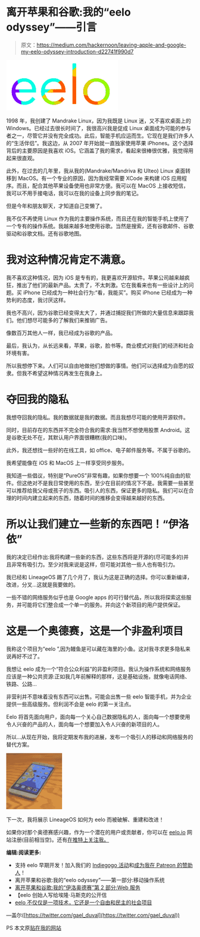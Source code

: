 # 离开苹果和谷歌:我的“eelo odyssey”——引言

> 原文：<https://medium.com/hackernoon/leaving-apple-and-google-my-eelo-odyssey-introduction-d22741f990d7>

![](img/68c06f27a63524cd9daaf4af9f22d88b.png)

1998 年，我创建了 Mandrake Linux，因为我既是 Linux 迷，又不喜欢桌面上的 Windows。已经过去很长时间了，我很高兴我是促成 Linux 桌面成为可能的参与者之一，尽管它并没有完全成功。此后，智能手机应运而生。它现在是我们许多人的“生活伴侣”。我这边，从 2007 年开始就一直独家使用苹果 iPhones。这个选择背后的主要原因是我喜欢 iOS。它涵盖了我的需求，看起来很棒很优雅，我觉得用起来很直观。

此外，在过去的几年里，我从我的(Mandrake/Mandriva 和 Ulteo) Linux 桌面转移到 MacOS。有一个专业的原因，因为我经常需要 XCode 来构建 iOS 应用程序。而且，配合其他苹果设备使用也非常方便。我可以在 MacOS 上接收短信，我可以不用手接电话，我可以在我的设备上同步我的笔记。

但是今年和朋友聊天，才知道自己变懒了。

我不仅不再使用 Linux 作为我的主要操作系统，而且还在我的智能手机上使用了一个专有的操作系统。我越来越多地使用谷歌。当然是搜索，还有谷歌邮件、谷歌驱动和谷歌文档。还有谷歌地图。

# 我对这种情况肯定不满意。

我不喜欢这种情况，因为 iOS 是专有的，我更喜欢开源软件。苹果公司越来越疯狂，推出了他们的最新产品。太贵了，不太刺激。它在我看来也有一些设计上的问题。买 iPhone 已经成为一种社会行为:“看，我能买”。购买 iPhone 已经成为一种势利的态度，我讨厌这样。

我也不高兴，因为谷歌已经变得太大了，并通过捕捉我们所做的大量信息来跟踪我们。他们想尽可能多的了解我们来推销广告。

像数百万其他人一样，我已经成为谷歌的产品。

最后，我认为，从长远来看，苹果，谷歌，脸书等。商业模式对我们的经济和社会环境有害。

所以我想停下来。人们可以自由地做他们想做的事情。他们可以选择成为自愿的奴隶。但我不希望这种情况再发生在我身上。

# 夺回我的隐私

我想夺回我的隐私。我的数据就是我的数据。而且我想尽可能的使用开源软件。

同时，目前存在的东西并不完全符合我的需求:我当然不想使用股票 Android。这是谷歌无处不在，其默认用户界面很糟糕(我的口味)。

此外，我还想找一些好的在线工具，如 office、电子邮件服务等。不属于谷歌的。

我希望能像在 iOS 和 MacOS 上一样享受同步服务。

我知道一些倡议，特别是“PureOS”非常有趣，如果你想要一个 100%纯自由的软件。但这绝对不是我日常使用的东西，至少在目前的情况下不是。我需要一些甚至可以推荐给我父母或孩子的东西。吸引人的东西，保证更多的隐私。我们可以在合理的时间内建立起来的东西，随着时间的推移会变得越来越好的东西。

# 所以让我们建立一些新的东西吧！“伊洛依”

我的决定已经作出:我将构建一些新的东西，这些东西将是开源的(尽可能多的)并且非常有吸引力。至少对我来说是这样，但可能对其他一些人也有吸引力。

我已经和 LineageOS 踢了几个月了，我认为这是正确的选择。你可以重新编译，改进，分叉…这就是我要做的。

一些不错的网络服务似乎也是 Google apps 的可行替代品，所以我将探索这些服务，并可能将它们整合成一个单一的服务。并向这个新项目的用户提供保证。

# 这是一个奥德赛，这是一个非盈利项目

我称这个项目为“eelo ”,因为鳗鱼是可以藏在海里的小鱼。这对我寻求更多隐私来说再好不过了。

我想让 eelo 成为一个“符合公众利益”的非盈利项目。我认为操作系统和网络服务应该是一种公共资源:正如我几年前解释的那样，这是基础设施，就像电话网络、铁路、公路…

非营利并不意味着没有东西可以出售。可能会出售一些 eelo 智能手机，并为企业提供一些高级服务。但利润不会是 eelo 的第一关注点。

Eelo 将首先面向用户，面向每一个关心自己数据隐私的人，面向每一个想要使用令人兴奋的产品的人，面向每一个想要加入令人兴奋的新项目的人。

所以…从现在开始，我将定期发布我的进展，发布一个吸引人的移动和网络服务的替代方案。

![](img/d79494e6e0b26470610e00c2682d430a.png)

下一次，我将展示 LineageOS 如何为 eelo 而被破解、重建和改进！

如果你对那个奥德赛感兴趣，作为一个潜在的用户或贡献者，你可以在 [eelo.io](https://e.foundation) 网站注册(目前相当空)。还有[在推特上关注我。](https://twitter.com/gael_duval)

**编辑:阅读更多:**

*   支持 eelo 早期开发！加入我们的 [Indiegogo 活动](https://www.indiegogo.com/projects/eelo-a-mobile-os-and-web-services-with-values-android)和[成为我在 Patreon 的赞助人](https://www.patreon.com/eelo)！
*   离开苹果和谷歌:我的“eelo odyssey”——第一部分:移动操作系统
*   [离开苹果和谷歌:我的“伊洛奥德赛”第 2 部分:Web 服务](https://hackernoon.com/leaving-apple-and-google-my-eelo-odyssey-part2-web-services-4c01bb838279)
*   【eelo 创始人写给埃隆·马斯克的公开信
*   [eelo 不仅仅是一项技术，它还是一个自由和民主的社会项目](https://hackernoon.com/eelo-is-more-than-tech-its-a-societal-project-for-freedom-and-democracy-951ea5c8f162)

—盖尔([https://twitter.com/gael_duval](https://twitter.com/gael_duval))

PS 本文原[贴在我的网站](https://www.indidea.org/gael/blog/leaving-apple-google-eelo-odyssey-introduction/)